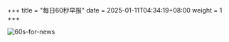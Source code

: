 +++
title = "每日60秒早报"
date = 2025-01-11T04:34:19+08:00
weight = 1
+++

![60s-for-news](/img/zaobao/zaobao.png "由 ALAPI 提供支持")

